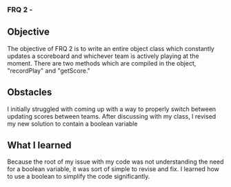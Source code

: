 ### FRQ 2 - 
## Objective
The objective of FRQ 2 is to write an entire object class which constantly 
updates a scoreboard and whichever team is actively playing at the moment. There 
are two methods which are compiled in the object, "recordPlay" and "getScore."
## Obstacles
I initially struggled with coming up with a way to properly switch between
updating scores between teams. After discussing with my class, I revised my new
solution to contain a boolean variable
## What I learned
Because the root of my issue with my code was not understanding the need for a
boolean variable, it was sort of simple to revise and fix. I learned how to use 
a boolean to simplify the code significantly.